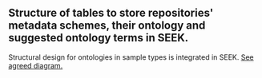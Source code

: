 ## Structure of tables to store repositories' metadata schemes, their ontology and suggested ontology terms in SEEK.
Structural design for ontologies in sample types is integrated in SEEK.
[See agreed diagram.](https://drive.google.com/file/d/1nSd1Oc8hFRI9mzjGg2BMyK_xX0fVQ8Aj/view)
